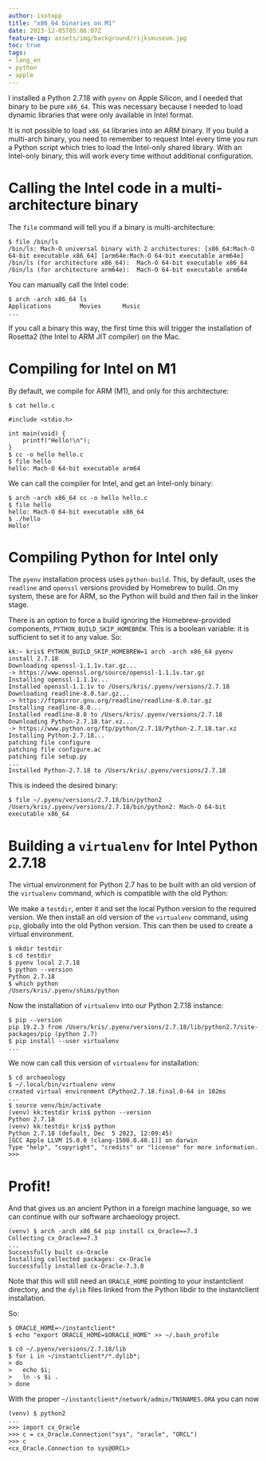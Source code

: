 ```yaml
---
author: isotopp
title: "x86_64 binaries on M1"
date: 2023-12-05T05:06:07Z
feature-img: assets/img/background/rijksmuseum.jpg
toc: true
tags:
- lang_en
- python
- apple
---
```


I installed a Python 2.7.18 with `pyenv` on Apple Silicon,
and I needed that binary to be pure `x86_64`.
This was necessary because I needed to load dynamic libraries that were only available in Intel format.

It is not possible to load `x86_64` libraries into an ARM binary.
If you build a multi-arch binary, you need to remember to request Intel every time you run a Python script
which tries to load the Intel-only shared library.
With an Intel-only binary, this will work every time without additional configuration.

# Calling the Intel code in a multi-architecture binary

The `file` command will tell you if a binary is multi-architecture:

```console
$ file /bin/ls
/bin/ls: Mach-O universal binary with 2 architectures: [x86_64:Mach-O 64-bit executable x86_64] [arm64e:Mach-O 64-bit executable arm64e]
/bin/ls (for architecture x86_64):	Mach-O 64-bit executable x86_64
/bin/ls (for architecture arm64e):	Mach-O 64-bit executable arm64e
```

You can manually call the Intel code:

```console
$ arch -arch x86_64 ls
Applications		Movies		Music
...
```

If you call a binary this way, the first time this will trigger the installation of Rosetta2 
(the Intel to ARM JIT compiler) on the Mac.

# Compiling for Intel on M1

By default, we compile for ARM (M1), and only for this architecture:

```console
$ cat hello.c

#include <stdio.h>

int main(void) {
	printf("Hello!\n");
}
$ cc -o hello hello.c
$ file hello
hello: Mach-O 64-bit executable arm64
```

We can call the compiler for Intel, and get an Intel-only binary:

```console
$ arch -arch x86_64 cc -o hello hello.c
$ file hello
hello: Mach-O 64-bit executable x86_64
$ ./hello
Hello!
```

# Compiling Python for Intel only

The `pyenv` installation process uses `python-build`.
This, by default, uses the `readline` and `openssl` versions provided by Homebrew to build.
On my system, these are for ARM, so the Python will build and then fail in the linker stage.

There is an option to force a build ignoring the Homebrew-provided components, `PYTHON_BUILD_SKIP_HOMEBREW`.
This is a boolean variable: it is sufficient to set it to any value.
So:

```console
kk:~ kris$ PYTHON_BUILD_SKIP_HOMEBREW=1 arch -arch x86_64 pyenv install 2.7.18
Downloading openssl-1.1.1v.tar.gz...
-> https://www.openssl.org/source/openssl-1.1.1v.tar.gz
Installing openssl-1.1.1v...
Installed openssl-1.1.1v to /Users/kris/.pyenv/versions/2.7.18
Downloading readline-8.0.tar.gz...
-> https://ftpmirror.gnu.org/readline/readline-8.0.tar.gz
Installing readline-8.0...
Installed readline-8.0 to /Users/kris/.pyenv/versions/2.7.18
Downloading Python-2.7.18.tar.xz...
-> https://www.python.org/ftp/python/2.7.18/Python-2.7.18.tar.xz
Installing Python-2.7.18...
patching file configure
patching file configure.ac
patching file setup.py
...
Installed Python-2.7.18 to /Users/kris/.pyenv/versions/2.7.18
```

This is indeed the desired binary:

```console
$ file ~/.pyenv/versions/2.7.18/bin/python2
/Users/kris/.pyenv/versions/2.7.18/bin/python2: Mach-O 64-bit executable x86_64
```

# Building a `virtualenv` for Intel Python 2.7.18

The virtual environment for Python 2.7 has to be built with an old version of the `virtualenv` command,
which is compatible with the old Python:

We make a `testdir`, enter it and set the local Python version to the required version.
We then install an old version of the `virtualenv` command, using `pip`, globally into the old Python version.
This can then be used to create a virtual environment.

```console
$ mkdir testdir
$ cd testdir
$ pyenv local 2.7.18
$ python --version
Python 2.7.18
$ which python
/Users/kris/.pyenv/shims/python
```

Now the installation of `virtualenv` into our Python 2.7.18 instance:

```console
$ pip --version
pip 19.2.3 from /Users/kris/.pyenv/versions/2.7.18/lib/python2.7/site-packages/pip (python 2.7)
$ pip install --user virtualenv
...
```

We now can call this version of `virtualenv` for installation:

```console
$ cd archaeology
$ ~/.local/bin/virtualenv venv
created virtual environment CPython2.7.18.final.0-64 in 102ms
...
$ source venv/bin/activate
(venv) kk:testdir kris$ python --version
Python 2.7.18
(venv) kk:testdir kris$ python
Python 2.7.18 (default, Dec  5 2023, 12:09:45)
[GCC Apple LLVM 15.0.0 (clang-1500.0.40.1)] on darwin
Type "help", "copyright", "credits" or "license" for more information.
>>>
```

# Profit!

And that gives us an ancient Python in a foreign machine language, so we can continue with our
software archaeology project.

```console
(venv) $ arch -arch x86_64 pip install cx_Oracle==7.3
Collecting cx_Oracle==7.3
...
Successfully built cx-Oracle
Installing collected packages: cx-Oracle
Successfully installed cx-Oracle-7.3.0
```

Note that this will still need an `ORACLE_HOME` pointing to your instantclient directory, 
and the `dylib` files linked from the Python libdir to the instantclient installation.

So:

```
$ ORACLE_HOME=~/instantclient*
$ echo "export ORACLE_HOME=$ORACLE_HOME" >> ~/.bash_profile

$ cd ~/.pyenv/versions/2.7.18/lib
$ for i in ~/instantclient*/*.dylib*; 
> do
>   echo $i; 
>   ln -s $i .
> done
```

With the proper `~/instantclient*/network/admin/TNSNAMES.ORA` you can now

```
(venv) $ python2
...
>>> import cx_Oracle
>>> c = cx_Oracle.Connection("sys", "oracle", "ORCL")
>>> c
<cx_Oracle.Connection to sys@ORCL>
```
